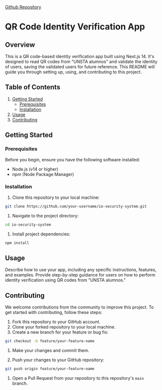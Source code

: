 [Github Repository](https://github.com/valenottaviano/io-security-system)

# QR Code Identity Verification App

## Overview

This is a QR code-based identity verification app built using Next.js 14. It's designed to read QR codes from "UNSTA alumnos" and validate the identity of users, saving the validated users for future reference. This README will guide you through setting up, using, and contributing to this project.

## Table of Contents

1. [Getting Started](#getting-started)
   - [Prerequisites](#prerequisites)
   - [Installation](#installation)
2. [Usage](#usage)
3. [Contributing](#contributing)

## Getting Started

### Prerequisites

Before you begin, ensure you have the following software installed:

- Node.js (v14 or higher)
- npm (Node Package Manager)

### Installation

1. Clone this repository to your local machine:

```bash
git clone https://github.com/your-username/io-security-system.git
```

1. Navigate to the project directory:

```bash
cd io-security-system
```

1. Install project dependencies:

```bash
npm install
```

## Usage

Describe how to use your app, including any specific instructions, features, and examples. Provide step-by-step guidance for users on how to perform identity verification using QR codes from "UNSTA alumnos."

## Contributing

We welcome contributions from the community to improve this project. To get started with contributing, follow these steps:

1. Fork this repository to your GitHub account.
2. Clone your forked repository to your local machine.
3. Create a new branch for your feature or bug fix:

```bash
git checkout -b feature/your-feature-name
```

1. Make your changes and commit them.

2. Push your changes to your GitHub repository:

```bash
git push origin feature/your-feature-name
```

1. Open a Pull Request from your repository to this repository's `main` branch.

